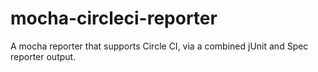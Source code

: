 # mocha-circleci-reporter
A mocha reporter that supports Circle CI, via a combined jUnit and Spec reporter output.
